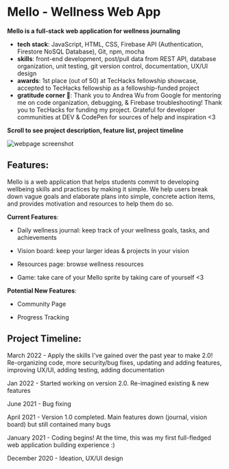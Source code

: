 # Mello - Wellness Web App
**Mello is a full-stack web application for wellness journaling**
* **tech stack**: JavaScript, HTML, CSS, Firebase API (Authentication, Firestore NoSQL Database), Git, npm, mocha
* **skills**: front-end development, post/pull data from REST API, database organization, unit testing, git version control, documentation, UX/UI design
* **awards**: 1st place (out of 50) at TecHacks fellowship showcase, accepted to TecHacks fellowship as a fellowship-funded project
* **gratitude corner 💖**: Thank you to Andrea Wu from Google for mentoring me on code organization, debugging, & Firebase troubleshooting! Thank you to TecHacks for funding my project. Grateful for developer communities at DEV & CodePen for sources of help and inspiration <3

**Scroll to see project description, feature list, project timeline**


![webpage screenshot](https://github.com/larinachen/Mello-Web-Application/blob/master/resources/mello%20cover%20pic.png?raw=true)


## Features:

Mello is a web application that helps students commit to developing wellbeing skills and practices by making it simple. We help users break down vague goals and elaborate plans into simple, concrete action items, and provides motivation and resources to help them do so. 

**Current Features**:
* Daily wellness journal: keep track of your wellness goals, tasks, and achievements 

* Vision board: keep your larger ideas & projects in your vision

* Resources page: browse wellness resources

* Game: take care of your Mello sprite by taking care of yourself <3


**Potential New Features**:
* Community Page

* Progress Tracking



## Project Timeline:

March 2022 - Apply the skills I've gained over the past year to make 2.0! Re-organizing code, more security/bug fixes, updating and adding features, improving UX/UI, adding testing, adding documentation

Jan 2022 - Started working on version 2.0. Re-imagined existing & new features

June 2021 - Bug fixing

April 2021 - Version 1.0 completed. Main features down (journal, vision board) but still contained many bugs

January 2021 - Coding begins! At the time, this was my first full-fledged web application building experience :)

December 2020 - Ideation, UX/UI design





